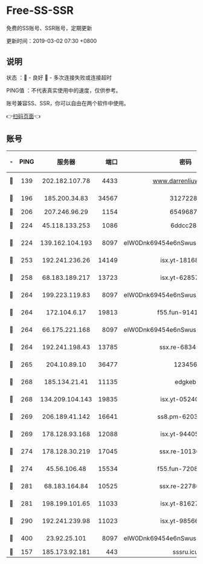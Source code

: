 # Free-SS-SSR

免费的SS账号、SSR账号，定期更新

更新时间：2019-03-02 07:30 +0800

## 说明

状态     ：🙂 - 良好 🙁 - 多次连接失败或连接超时

PING值   ：不代表真实使用中的速度，仅供参考。

账号兼容SS、SSR，你可以自由在两个软件中使用。

👉[扫码页面](https://liesauer.github.io/free-ss-ssr.github.io/)👈

## 账号

|-|PING|服务器|端口|密码|加密方式|区域|
|:----:|:----:|:-----:|-----:|:----:|:----:|:----:|
|🙂|139|202.182.107.78|4433|www.darrenliuwei.com|aes-256-cfb|JP|
|🙂|196|185.200.34.83|34567|31272288|aes-256-cfb|US|
|🙂|206|207.246.96.29|1154|65496879|chacha20|US|
|🙂|224|45.118.133.253|1086|6ddcc286|aes-256-cfb|SG|
|🙂|224|139.162.104.193|8097|eIW0Dnk69454e6nSwuspv9DmS201tQ0D|aes-256-cfb|JP|
|🙂|253|192.241.236.26|14149|isx.yt-18168081|aes-256-cfb|US|
|🙂|258|68.183.189.217|13723|isx.yt-62857732|aes-256-cfb|SG|
|🙂|264|199.223.119.83|8097|eIW0Dnk69454e6nSwuspv9DmS201tQ0D|aes-256-cfb|US|
|🙂|264|172.104.6.17|19813|f55.fun-91414761|aes-256-cfb|US|
|🙂|264|66.175.221.168|8097|eIW0Dnk69454e6nSwuspv9DmS201tQ0D|aes-256-cfb|US|
|🙂|264|192.241.198.43|13785|ssx.re-68345510|aes-256-cfb|US|
|🙂|265|204.10.89.10|36477|123456|aes-256-cfb|US|
|🙂|268|185.134.21.41|11135|edgkeb|aes-256-cfb|GB|
|🙂|268|134.209.104.143|19835|isx.yt-05240946|aes-256-cfb|SG|
|🙂|269|206.189.41.142|16641|ss8.pm-62032966|aes-256-cfb|SG|
|🙂|269|178.128.93.168|12088|isx.yt-94405633|aes-256-cfb|SG|
|🙂|274|178.128.30.219|17045|ssx.re-10130614|aes-256-cfb|SG|
|🙂|274|45.56.106.48|15534|f55.fun-72089775|aes-256-cfb|US|
|🙂|281|68.183.164.84|10525|ssx.re-22780644|aes-256-cfb|US|
|🙂|281|198.199.101.65|11033|isx.yt-81627199|aes-256-cfb|US|
|🙂|290|192.241.239.98|11023|isx.yt-98566880|aes-256-cfb|US|
|🙂|400|23.92.25.101|8097|eIW0Dnk69454e6nSwuspv9DmS201tQ0D|aes-256-cfb|US|
|🙂|157|185.173.92.181|443|sssru.icu|rc4-md5|RU|
